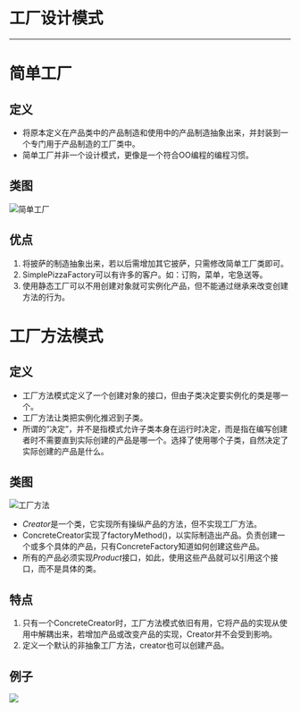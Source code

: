 # 工厂设计模式
---
# 简单工厂
## 定义
* 将原本定义在产品类中的产品制造和使用中的产品制造抽象出来，并封装到一个专门用于产品制造的工厂类中。
* 简单工厂并非一个设计模式，更像是一个符合OO编程的编程习惯。
## 类图
![简单工厂](http://i.imgur.com/BL8sx1r.png)
## 优点
1. 将披萨的制造抽象出来，若以后需增加其它披萨，只需修改简单工厂类即可。
2. SimplePizzaFactory可以有许多的客户。如：订购，菜单，宅急送等。
3. 使用静态工厂可以不用创建对象就可实例化产品，但不能通过继承来改变创建方法的行为。
# 工厂方法模式
## 定义
* 工厂方法模式定义了一个创建对象的接口，但由子类决定要实例化的类是哪一个。
* 工厂方法让类把实例化推迟到子类。
* 所谓的“决定”，并不是指模式允许子类本身在运行时决定，而是指在编写创建者时不需要直到实际创建的产品是哪一个。选择了使用哪个子类，自然决定了实际创建的产品是什么。
## 类图
![工厂方法](http://i.imgur.com/Meqqcmv.png)
* *Creator*是一个类，它实现所有操纵产品的方法，但不实现工厂方法。
* ConcreteCreator实现了factoryMethod()，以实际制造出产品。负责创建一个或多个具体的产品，只有ConcreteFactory知道如何创建这些产品。
* 所有的产品必须实现*Product*接口，如此，使用这些产品就可以引用这个接口，而不是具体的类。
## 特点
1. 只有一个ConcreteCreator时，工厂方法模式依旧有用，它将产品的实现从使用中解耦出来，若增加产品或改变产品的实现，Creator并不会受到影响。
2. 定义一个默认的非抽象工厂方法，creator也可以创建产品。
## 例子
![](http://i.imgur.com/ZH1eAOA.png)
